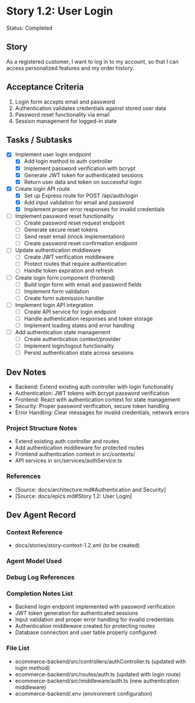 # Story 1.2: User Login

Status: Completed

## Story

As a registered customer,
I want to log in to my account,
so that I can access personalized features and my order history.

## Acceptance Criteria

1. Login form accepts email and password
2. Authentication validates credentials against stored user data
3. Password reset functionality via email
4. Session management for logged-in state

## Tasks / Subtasks

- [x] Implement user login endpoint
  - [x] Add login method to auth controller
  - [x] Implement password verification with bcrypt
  - [x] Generate JWT token for authenticated sessions
  - [x] Return user data and token on successful login

- [x] Create login API route
  - [x] Set up Express route for POST /api/auth/login
  - [x] Add input validation for email and password
  - [x] Implement proper error responses for invalid credentials

- [ ] Implement password reset functionality
  - [ ] Create password reset request endpoint
  - [ ] Generate secure reset tokens
  - [ ] Send reset email (mock implementation)
  - [ ] Create password reset confirmation endpoint

- [ ] Update authentication middleware
  - [ ] Create JWT verification middleware
  - [ ] Protect routes that require authentication
  - [ ] Handle token expiration and refresh

- [ ] Create login form component (frontend)
  - [ ] Build login form with email and password fields
  - [ ] Implement form validation
  - [ ] Create form submission handler

- [ ] Implement login API integration
  - [ ] Create API service for login endpoint
  - [ ] Handle authentication responses and token storage
  - [ ] Implement loading states and error handling

- [ ] Add authentication state management
  - [ ] Create authentication context/provider
  - [ ] Implement login/logout functionality
  - [ ] Persist authentication state across sessions

## Dev Notes

- Backend: Extend existing auth controller with login functionality
- Authentication: JWT tokens with bcrypt password verification
- Frontend: React with authentication context for state management
- Security: Proper password verification, secure token handling
- Error Handling: Clear messages for invalid credentials, network errors

### Project Structure Notes

- Extend existing auth controller and routes
- Add authentication middleware for protected routes
- Frontend authentication context in src/contexts/
- API services in src/services/authService.ts

### References

- [Source: docs/architecture.md#Authentication and Security]
- [Source: docs/epics.md#Story 1.2: User Login]

## Dev Agent Record

### Context Reference

- docs/stories/story-context-1.2.xml (to be created)

### Agent Model Used

### Debug Log References

### Completion Notes List

- Backend login endpoint implemented with password verification
- JWT token generation for authenticated sessions
- Input validation and proper error handling for invalid credentials
- Authentication middleware created for protecting routes
- Database connection and user table properly configured

### File List

- ecommerce-backend/src/controllers/authController.ts (updated with login method)
- ecommerce-backend/src/routes/auth.ts (updated with login route)
- ecommerce-backend/src/middleware/auth.ts (new authentication middleware)
- ecommerce-backend/.env (environment configuration)
